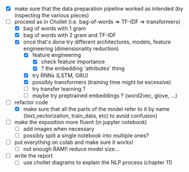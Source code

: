 - [x] make sure that the data preparation pipeline worked as intended (by inspecting the various pieces)
- [ ] proceed as in Chollet (i.e. bag-of-words => TF-IDF => transformers)
    - [x] bag of words with 1 gram
    - [x] bag of words with 2 gram and TF-IDF
    - [x] once that's done try different architectures, models, feature engineering (dimensionality reduction)
        - [x] feature engineering
            - [x] check feature importance
            - [x] ? the embedding 'attributes' thing
        - [x] try RNNs (LSTM, GRU)
        - [x] possibly transformers (training time might be excessive)
        - [ ] try transfer learning ?
        - [ ] maybe try preptrained embeddings ? (word2vec, glove, ...)
- [ ] refactor code
    - [x] make sure that all the parts of the model refer to it by name (text\_vectorization, train\_data, etc) to avoid confusion)
- [ ] make the exposition more fluent (in jupyter notebook)
    - [ ] add images when necessary
    - [ ] possibly split a single notebook into multiple ones?
- [ ] put everything on colab and make sure it works!
    - [ ] not enough RAM!! reduce model size...
- [ ] write the report
    - [ ] use chollet diagrams to explain the NLP process (chapter 11)
